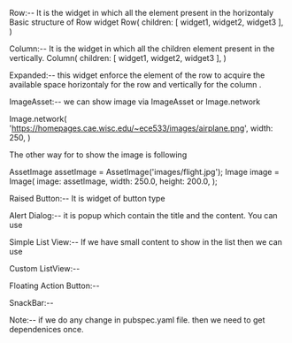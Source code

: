 
Row:-- It is the widget in which all the element present in the horizontaly
Basic structure of Row widget
Row(
    children: [
        widget1,
        widget2,
        widget3
    ],
)

Column:-- It is the widget in which all the children element present in the vertically.
Column(
    children: [
        widget1,
        widget2,
        widget3
    ],
)

Expanded:-- this widget enforce the element of the row to acquire the available space horizontaly for the row and vertically for the column . 

ImageAsset:-- we can show image via ImageAsset or Image.network

Image.network(
    'https://homepages.cae.wisc.edu/~ece533/images/airplane.png',
    width: 250,
)

The other way for to show the image is following

AssetImage assetImage = AssetImage('images/flight.jpg');
Image image = Image(
    image: assetImage,
    width: 250.0,
    height: 200.0,
);

Raised Button:-- It is widget of button type

Alert Dialog:-- it is popup which contain the title and the content. You can use 

Simple List View:-- If we have small content to show in the list then we can use

Custom ListView:--

Floating Action Button:--

SnackBar:--

Note:-- if we do any change in pubspec.yaml file. then we need to get dependenices once. 


